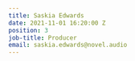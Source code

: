 ```yaml
---
title: Saskia Edwards
date: 2021-11-01 16:20:00 Z
position: 3
job-title: Producer
email: saskia.edwards@novel.audio
---
```


